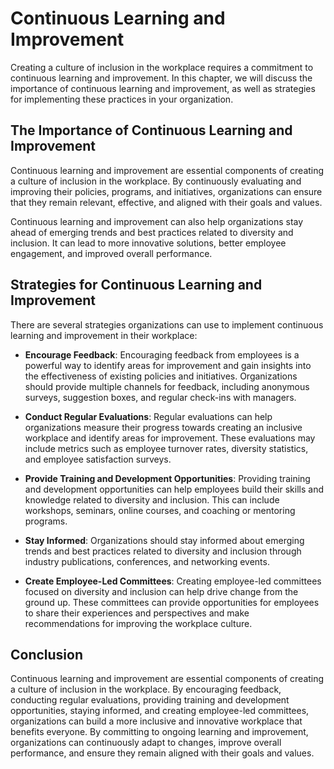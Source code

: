 Continuous Learning and Improvement
===============================================================================================

Creating a culture of inclusion in the workplace requires a commitment to continuous learning and improvement. In this chapter, we will discuss the importance of continuous learning and improvement, as well as strategies for implementing these practices in your organization.

The Importance of Continuous Learning and Improvement
-----------------------------------------------------

Continuous learning and improvement are essential components of creating a culture of inclusion in the workplace. By continuously evaluating and improving their policies, programs, and initiatives, organizations can ensure that they remain relevant, effective, and aligned with their goals and values.

Continuous learning and improvement can also help organizations stay ahead of emerging trends and best practices related to diversity and inclusion. It can lead to more innovative solutions, better employee engagement, and improved overall performance.

Strategies for Continuous Learning and Improvement
--------------------------------------------------

There are several strategies organizations can use to implement continuous learning and improvement in their workplace:

* **Encourage Feedback**: Encouraging feedback from employees is a powerful way to identify areas for improvement and gain insights into the effectiveness of existing policies and initiatives. Organizations should provide multiple channels for feedback, including anonymous surveys, suggestion boxes, and regular check-ins with managers.

* **Conduct Regular Evaluations**: Regular evaluations can help organizations measure their progress towards creating an inclusive workplace and identify areas for improvement. These evaluations may include metrics such as employee turnover rates, diversity statistics, and employee satisfaction surveys.

* **Provide Training and Development Opportunities**: Providing training and development opportunities can help employees build their skills and knowledge related to diversity and inclusion. This can include workshops, seminars, online courses, and coaching or mentoring programs.

* **Stay Informed**: Organizations should stay informed about emerging trends and best practices related to diversity and inclusion through industry publications, conferences, and networking events.

* **Create Employee-Led Committees**: Creating employee-led committees focused on diversity and inclusion can help drive change from the ground up. These committees can provide opportunities for employees to share their experiences and perspectives and make recommendations for improving the workplace culture.

Conclusion
----------

Continuous learning and improvement are essential components of creating a culture of inclusion in the workplace. By encouraging feedback, conducting regular evaluations, providing training and development opportunities, staying informed, and creating employee-led committees, organizations can build a more inclusive and innovative workplace that benefits everyone. By committing to ongoing learning and improvement, organizations can continuously adapt to changes, improve overall performance, and ensure they remain aligned with their goals and values.
